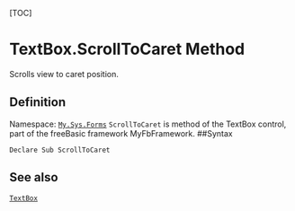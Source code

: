 [TOC]
# TextBox.ScrollToCaret Method
Scrolls view to caret position.
## Definition
Namespace: [`My.Sys.Forms`](My.Sys.Forms.md)
`ScrollToCaret` is method of the TextBox control, part of the freeBasic framework MyFbFramework.
##Syntax
```freeBasic
Declare Sub ScrollToCaret
```

## See also
[`TextBox`](TextBox.md)
